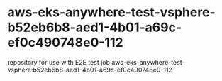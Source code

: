 # aws-eks-anywhere-test-vsphere-b52eb6b8-aed1-4b01-a69c-ef0c490748e0-112
repository for use with E2E test job aws-eks-anywhere-test-vsphere:b52eb6b8-aed1-4b01-a69c-ef0c490748e0-112
